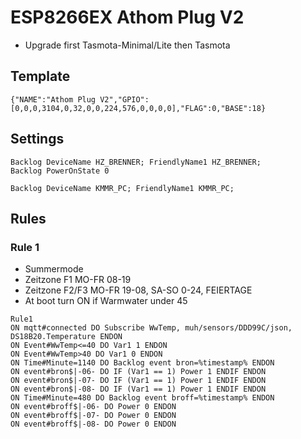 # ESP8266EX Athom Plug V2
- Upgrade first Tasmota-Minimal/Lite then Tasmota
## Template
```
{"NAME":"Athom Plug V2","GPIO":[0,0,0,3104,0,32,0,0,224,576,0,0,0,0],"FLAG":0,"BASE":18}
```
## Settings
```
Backlog DeviceName HZ_BRENNER; FriendlyName1 HZ_BRENNER; 
Backlog PowerOnState 0
```
```
Backlog DeviceName KMMR_PC; FriendlyName1 KMMR_PC; 
```
## Rules
### Rule 1
- Summermode
- Zeitzone F1 MO-FR 08-19
- Zeitzone F2/F3 MO-FR 19-08, SA-SO 0-24, FEIERTAGE
- At boot turn ON if Warmwater under 45
```
Rule1
ON mqtt#connected DO Subscribe WwTemp, muh/sensors/DDD99C/json, DS18B20.Temperature ENDON
ON Event#WwTemp<=40 DO Var1 1 ENDON
ON Event#WwTemp>40 DO Var1 0 ENDON
ON Time#Minute=1140 DO Backlog event bron=%timestamp% ENDON
ON event#bron$|-06- DO IF (Var1 == 1) Power 1 ENDIF ENDON
ON event#bron$|-07- DO IF (Var1 == 1) Power 1 ENDIF ENDON
ON event#bron$|-08- DO IF (Var1 == 1) Power 1 ENDIF ENDON
ON Time#Minute=480 DO Backlog event broff=%timestamp% ENDON
ON event#broff$|-06- DO Power 0 ENDON
ON event#broff$|-07- DO Power 0 ENDON
ON event#broff$|-08- DO Power 0 ENDON
```

